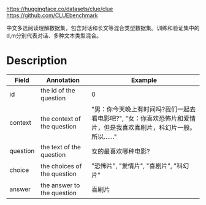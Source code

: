 https://huggingface.co/datasets/clue/clue
https://github.com/CLUEbenchmark

中文多选阅读理解数据集，包含对话和长文等混合类型数据集。训练和验证集中的d,m分别代表对话、多种文本类型混合。

# Description
| Field    | Annotation                  | Example                                                      |
| -------- | --------------------------- | ------------------------------------------------------------ |
| id       | the id of the question      | 0                                                            |
| context  | the context of the question | "男：你今天晚上有时间吗?我们一起去看电影吧?", "女：你喜欢恐怖片和爱情片，但是我喜欢喜剧片，科幻片一般。所以……" |
| question | the text of the question    | 女的最喜欢哪种电影?                                                   |
| choice   | the choices of the question | "恐怖片", "爱情片", "喜剧片", "科幻片"                                   |
| answer   | the answer to the question  | 喜剧片                                                          |
